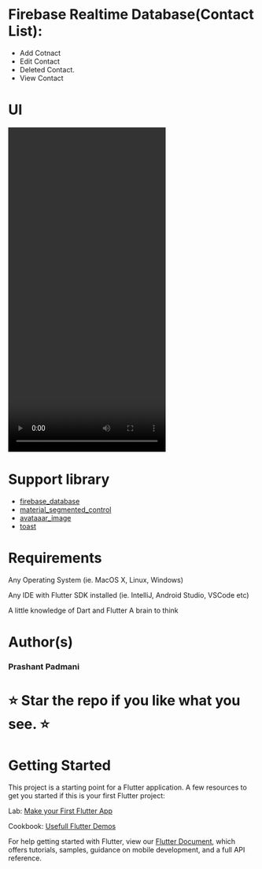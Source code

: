 # Firebase Realtime Database(Contact List):
- Add Cotnact
- Edit Contact 
- Deleted Contact.
- View Contact

# UI
<video width="320" height="660" src="https://github.com/Prashant09mca/flutter_firebase_realtime_database/blob/master/fd.mp4" controls> Sorry, your browser doesn't support HTML5 <code>video</code>, but you can download this video from the </video>


# Support library 
- <a href="https://pub.dev/packages/firebase_database">firebase_database</a>
- <a href="https://pub.dev/packages/material_segmented_control">material_segmented_control</a>
- <a href="https://pub.dev/packages/avataaar_image">avataaar_image</a>
- <a href="https://pub.dev/packages/toast">toast</a>

# Requirements
Any Operating System (ie. MacOS X, Linux, Windows)<p>
Any IDE with Flutter SDK installed (ie. IntelliJ, Android Studio, VSCode etc)<p>
A little knowledge of Dart and Flutter
A brain to think

# Author(s)
 <h3>Prashant Padmani</h3>
 
 # ⭐ Star the repo if you like what you see. ⭐

# Getting Started
This project is a starting point for a Flutter application.
A few resources to get you started if this is your first Flutter project:

Lab: <a href="https://flutter.dev/docs/get-started/codelab">Make your First Flutter App</a><p>
Cookbook: <a href="https://flutter.dev/docs/cookbook">Usefull Flutter Demos</a>

For help getting started with Flutter, view our <a href="https://flutter.dev/docs">Flutter Document</a>, which offers tutorials, samples, guidance on mobile development, and a full API reference.



